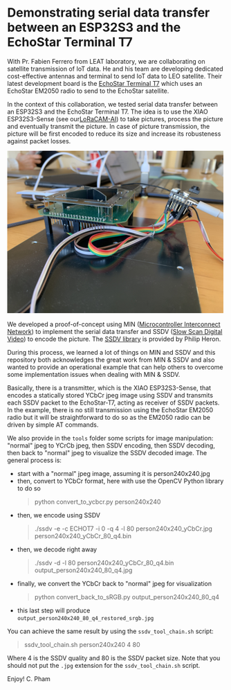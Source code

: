 Demonstrating serial data transfer between an ESP32S3 and the EchoStar Terminal T7
=======================================================

With Pr. Fabien Ferrero from LEAT laboratory, we are collaborating on satellite transmission of IoT data. He and his team are developing dedicated cost-effective antennas and terminal to send IoT data to LEO satellite. Their latest development board is the [EchoStar Terminal T7](https://github.com/nguyenmanhthao996tn/LEAT-EchoStar-Terminal-BSP) which uses an EchoStar EM2050 radio to send to the EchoStar satellite.

In the context of this collaboration, we tested serial data transfer between an ESP32S3 and the EchoStar Terminal T7. The idea is to use the XIAO ESP32S3-Sense (see our[LoRaCAM-AI](https://github.com/CongducPham/PEPR_AgriFutur/tree/main/Arduino_ESP32)) to take pictures, process the picture and eventually transmit the picture. In case of picture transmission, the picture will be first encoded to reduce its size and increase its robusteness against packet losses.

<img src="https://github.com/CongducPham/demo-min-ssdv-esp32s3-echostartT7/blob/main/images/esp32s3_echostarT7.jpg" width="500">

We developed a proof-of-concept using MIN ([Microcontroller Interconnect Network](https://github.com/min-protocol/min)) to implement the serial data transfer and SSDV ([Slow Scan Digital Video](https://ukhas.org.uk/doku.php?id=guides:ssdv)) to encode the picture. The [SSDV library](https://github.com/fsphil/ssdv) is provided by Philip Heron.

During this process, we learned a lot of things on MIN and SSDV and this repository both acknowledges the great work from MIN & SSDV and also wanted to provide an operational example that can help others to overcome some implementation issues when dealing with MIN & SSDV.

Basically, there is a transmitter, which is the XIAO ESP32S3-Sense, that encodes a statically stored YCbCr jpeg image using SSDV and transmits each SSDV packet to the EchoStar-T7, acting as receiver of SSDV packets. In the example, there is no still transmission using the EchoStar EM2050 radio but it will be straightforward to do so as the  EM2050 radio can be driven by simple AT commands.

We also provide in the `tools` folder some scripts for image manipulation: "normal" jpeg to YCrCb jpeg, then SSDV encoding, then SSDV decoding, then back to "normal" jpeg to visualize the SSDV decoded image. The general process is:

- start with a "normal" jpeg image, assuming it is person240x240.jpg
- then, convert to YCbCr format, here with use the OpenCV Python library to do so
  > python convert_to_ycbcr.py person240x240
- then, we encode using SSDV  
  > ./ssdv -e -c ECHOT7 -i 0 -q 4 -l 80 person240x240_yCbCr.jpg person240x240_yCbCr_80_q4.bin
- then, we decode right away
  > ./ssdv -d -l 80 person240x240_yCbCr_80_q4.bin output_person240x240_80_q4.jpg
- finally, we convert the YCbCr back to "normal" jpeg for visualization  
  > python convert_back_to_sRGB.py output_person240x240_80_q4
- this last step will produce `output_person240x240_80_q4_restored_srgb.jpg`

You can achieve the same result by using the `ssdv_tool_chain.sh` script:

  > ssdv_tool_chain.sh person240x240 4 80

Where 4 is the SSDV quality and 80 is the SSDV packet size. Note that you should not put the `.jpg` extension for the `ssdv_tool_chain.sh` script.

Enjoy!
C. Pham

